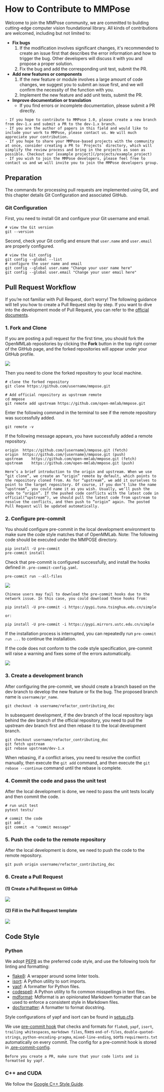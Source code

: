 # How to Contribute to MMPose

Welcome to join the MMPose community, we are committed to building cutting-edge computer vision foundational library. All kinds of contributions are welcomed, including but not limited to:

- **Fix bugs**
  1. If the modification involves significant changes, it's recommended to create an issue first that describes the error information and how to trigger the bug. Other developers will discuss it with you and propose a proper solution.
  2. Fix the bug and add the corresponding unit test, submit the PR.
- **Add new features or components**
  1. If the new feature or module involves a large amount of code changes, we suggest you to submit an issue first, and we will confirm the necessity of the function with you.
  2. Implement the new feature and add unit tests, submit the PR.
- **Improve documentation or translation**
  - If you find errors or incomplete documentation, please submit a PR directly.

```{note}
- If you hope to contribute to MMPose 1.0, please create a new branch from dev-1.x and submit a PR to the dev-1.x branch.
- If you are the author of papers in this field and would like to include your work to MMPose, please contact us. We will much appreciate your contribution.
- If you hope to share your MMPose-based projects with the community at once, consider creating a PR to `Projects` directory, which will simplify the review process and bring in the projects as soon as possible. Checkout our [example project](/projects/example_project)
- If you wish to join the MMPose developers, please feel free to contact us and we will invite you to join the MMPose developers group.
```

## Preparation

The commands for processing pull requests are implemented using Git, and this chapter details Git Configuration and associated GitHub.

### Git Configuration

First, you need to install Git and configure your Git username and email.

```shell
# view the Git version
git --version
```

Second, check your Git config and ensure that `user.name` and `user.email` are properly configured.

```shell
# view the Git config
git config --global --list
# configure the user name and email
git config --global user.name "Change your user name here"
git config --global user.email "Change your user email here"
```

## Pull Request Workflow

If you’re not familiar with Pull Request, don’t worry! The following guidance will tell you how to create a Pull Request step by step. If you want to dive into the development mode of Pull Request, you can refer to the [official documents](https://docs.github.com/en/github/collaborating-with-issues-and-pull-requests/about-pull-requests).

### 1. Fork and Clone

If you are posting a pull request for the first time, you should fork the OpenMMLab repositories by clicking the **Fork** button in the top right corner of the GitHub page, and the forked repositories will appear under your GitHub profile.

![](https://user-images.githubusercontent.com/13503330/223318144-a49c6cef-b1fb-45b8-aa2b-0833d0e3fd5c.png)

Then you need to clone the forked repository to your local machine.

```shell
# clone the forked repository
git clone https://github.com/username/mmpose.git

# Add official repository as upstream remote
cd mmpose
git remote add upstream https://github.com/open-mmlab/mmpose.git
```

Enter the following command in the terminal to see if the remote repository was successfully added.

```shell
git remote -v
```

If the following message appears, you have successfully added a remote repository.

```Shell
origin	https://github.com/{username}/mmpose.git (fetch)
origin	https://github.com/{username}/mmpose.git (push)
upstream	https://github.com/open-mmlab/mmpose.git (fetch)
upstream	https://github.com/open-mmlab/mmpose.git (push)
```

```{note}
Here’s a brief introduction to the origin and upstream. When we use “git clone”, we create an “origin” remote by default, which points to the repository cloned from. As for “upstream”, we add it ourselves to point to the target repository. Of course, if you don’t like the name “upstream”, you could name it as you wish. Usually, we’ll push the code to “origin”. If the pushed code conflicts with the latest code in official(“upstream”), we should pull the latest code from upstream to resolve the conflicts, and then push to “origin” again. The posted Pull Request will be updated automatically.
```

### 2. Configure pre-commit

You should configure pre-commit in the local development environment to make sure the code style matches that of OpenMMLab. Note: The following code should be executed under the MMPOSE directory.

```Shell
pip install -U pre-commit
pre-commit install
```

Check that pre-commit is configured successfully, and install the hooks defined in `.pre-commit-config.yaml`.

```Shell
pre-commit run --all-files
```

![](https://user-images.githubusercontent.com/57566630/202368856-0465a90d-8fce-4345-918e-67b8b9c82614.png)

```{note}
Chinese users may fail to download the pre-commit hooks due to the network issue. In this case, you could download these hooks from:

pip install -U pre-commit -i https://pypi.tuna.tsinghua.edu.cn/simple

or:

pip install -U pre-commit -i https://pypi.mirrors.ustc.edu.cn/simple
```

If the installation process is interrupted, you can repeatedly run `pre-commit run ...` to continue the installation.

If the code does not conform to the code style specification, pre-commit will raise a warning and fixes some of the errors automatically.

![](https://user-images.githubusercontent.com/57566630/202369176-67642454-0025-4023-a095-263529107aa3.png)

### 3. Create a development branch

After configuring the pre-commit, we should create a branch based on the dev branch to develop the new feature or fix the bug. The proposed branch name is `username/pr_name`.

```Shell
git checkout -b username/refactor_contributing_doc
```

In subsequent development, if the dev branch of the local repository lags behind the dev branch of the official repository, you need to pull the upstream dev branch first and then rebase it to the local development branch.

```Shell
git checkout username/refactor_contributing_doc
git fetch upstream
git rebase upstream/dev-1.x
```

When rebasing, if a conflict arises, you need to resolve the conflict manually, then execute the `git add` command, and then execute the `git rebase --continue` command until the rebase is complete.

### 4. Commit the code and pass the unit test

After the local development is done, we need to pass the unit tests locally and then commit the code.

```shell
# run unit test
pytest tests/

# commit the code
git add .
git commit -m "commit message"
```

### 5. Push the code to the remote repository

After the local development is done, we need to push the code to the remote repository.

```Shell
git push origin username/refactor_contributing_doc
```

### 6. Create a Pull Request

#### (1) Create a Pull Request on GitHub

![](https://user-images.githubusercontent.com/13503330/223321382-e6068e18-1d91-4458-8328-b1c7c907b3b2.png)

#### (2) Fill in the Pull Request template

![](https://user-images.githubusercontent.com/57566630/167307569-a794b967-6e28-4eac-a942-00deb657815f.png)

## Code Style

### Python

We adopt [PEP8](https://www.python.org/dev/peps/pep-0008/) as the preferred code style, and use the following tools for linting and formatting:

- [flake8](https://github.com/PyCQA/flake8): A wrapper around some linter tools.
- [isort](https://github.com/timothycrosley/isort): A Python utility to sort imports.
- [yapf](https://github.com/google/yapf): A formatter for Python files.
- [codespell](https://github.com/codespell-project/codespell): A Python utility to fix common misspellings in text files.
- [mdformat](https://github.com/executablebooks/mdformat): Mdformat is an opinionated Markdown formatter that can be used to enforce a consistent style in Markdown files.
- [docformatter](https://github.com/myint/docformatter): A formatter to format docstring.

Style configurations of yapf and isort can be found in [setup.cfg](/setup.cfg).

We use [pre-commit hook](https://pre-commit.com/) that checks and formats for `flake8`, `yapf`, `isort`, `trailing whitespaces`, `markdown files`,
fixes `end-of-files`, `double-quoted-strings`, `python-encoding-pragma`, `mixed-line-ending`, sorts `requirments.txt` automatically on every commit.
The config for a pre-commit hook is stored in [.pre-commit-config](/.pre-commit-config.yaml).

```{note}
Before you create a PR, make sure that your code lints and is formatted by yapf.
```

### C++ and CUDA

We follow the [Google C++ Style Guide](https://google.github.io/styleguide/cppguide.html).
